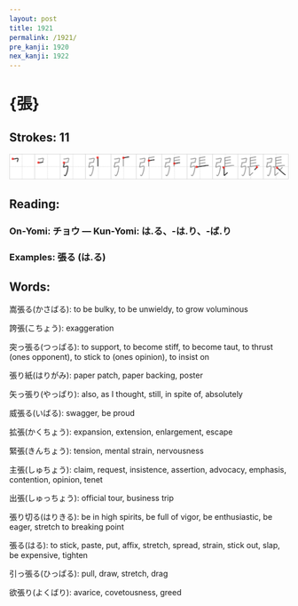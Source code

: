 ```yaml
---
layout: post
title: 1921
permalink: /1921/
pre_kanji: 1920
nex_kanji: 1922
---
```


# {張}

## Strokes: 11

<div class="stroke"><img src="../images/E5BCB5.png" /></div>

## Reading:

### On-Yomi: チョウ &mdash; Kun-Yomi: は.る、-は.り、-ば.り

### Examples: 張る (は.る)

## Words:

嵩張る(かさばる): to be bulky, to be unwieldy, to grow voluminous

誇張(こちょう): exaggeration

突っ張る(つっぱる): to support, to become stiff, to become taut, to thrust (ones opponent), to stick to (ones opinion), to insist on

張り紙(はりがみ): paper patch, paper backing, poster

矢っ張り(やっぱり): also, as I thought, still, in spite of, absolutely

威張る(いばる): swagger, be proud

拡張(かくちょう): expansion, extension, enlargement, escape

緊張(きんちょう): tension, mental strain, nervousness

主張(しゅちょう): claim, request, insistence, assertion, advocacy, emphasis, contention, opinion, tenet

出張(しゅっちょう): official tour, business trip

張り切る(はりきる): be in high spirits, be full of vigor, be enthusiastic, be eager, stretch to breaking point

張る(はる): to stick, paste, put, affix, stretch, spread, strain, stick out, slap, be expensive, tighten

引っ張る(ひっぱる): pull, draw, stretch, drag

欲張り(よくばり): avarice, covetousness, greed
